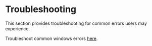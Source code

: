 # Troubleshooting

This section provides troubleshooting for common errors users may experience.

Troubleshoot common windows errors [here](Common-Errors-Windows).
